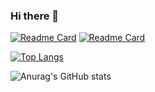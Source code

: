 ### Hi there 👋



[![Readme Card](https://github-readme-stats.vercel.app/api/pin/?username=jonagamerpro1234&repo=advancedchat&theme=prussian)](https://github.com/jonagamerpro1234/github-readme-stats)
[![Readme Card](https://github-readme-stats.vercel.app/api/pin/?username=jonagamerpro1234&repo=multioptions&theme=prussian)](https://github.com/jonagamerpro1234/github-readme-stats)


[![Top Langs](https://github-readme-stats.vercel.app/api/top-langs/?username=jonagamerpro1234&theme=prussian)](https://github.com/jonagamerpro1234/github-readme-stats)

![Anurag's GitHub stats](https://github-readme-stats.vercel.app/api?username=jonagamerpro1234&show_icons=true&theme=prussian)

<!--
**jonagamerpro1234/jonagamerpro1234** is a ✨ _special_ ✨ repository because its `README.md` (this file) appears on your GitHub profile.

Here are some ideas to get you started:

- 🔭 I’m currently working on ...
- 🌱 I’m currently learning ...
- 👯 I’m looking to collaborate on ...
- 🤔 I’m looking for help with ...
- 💬 Ask me about ...
- 📫 How to reach me: ...
- 😄 Pronouns: ...
- ⚡ Fun fact: ...
-->
